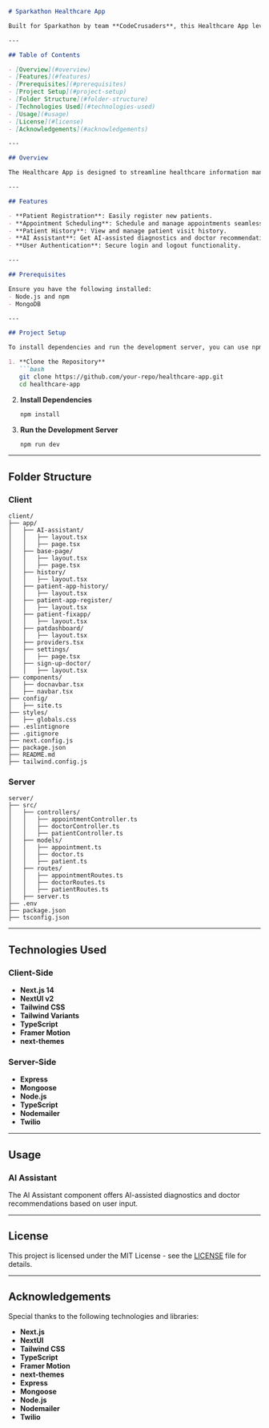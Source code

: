 ```markdown
# Sparkathon Healthcare App

Built for Sparkathon by team **CodeCrusaders**, this Healthcare App leverages modern web technologies to provide a seamless experience for managing healthcare appointments, patient history, and AI-assisted diagnostics.

---

## Table of Contents

- [Overview](#overview)
- [Features](#features)
- [Prerequisites](#prerequisites)
- [Project Setup](#project-setup)
- [Folder Structure](#folder-structure)
- [Technologies Used](#technologies-used)
- [Usage](#usage)
- [License](#license)
- [Acknowledgements](#acknowledgements)

---

## Overview

The Healthcare App is designed to streamline healthcare information management with features like patient registration, appointment scheduling, patient history management, and AI-assisted diagnostics.

---

## Features

- **Patient Registration**: Easily register new patients.
- **Appointment Scheduling**: Schedule and manage appointments seamlessly.
- **Patient History**: View and manage patient visit history.
- **AI Assistant**: Get AI-assisted diagnostics and doctor recommendations.
- **User Authentication**: Secure login and logout functionality.

---

## Prerequisites

Ensure you have the following installed:
- Node.js and npm
- MongoDB

---

## Project Setup

To install dependencies and run the development server, you can use npm:

1. **Clone the Repository**
   ```bash
   git clone https://github.com/your-repo/healthcare-app.git
   cd healthcare-app
   ```

2. **Install Dependencies**
   ```bash
   npm install
   ```

3. **Run the Development Server**
   ```bash
   npm run dev
   ```

---

## Folder Structure

### Client

```plaintext
client/
├── app/
│   ├── AI-assistant/
│   │   ├── layout.tsx
│   │   ├── page.tsx
│   ├── base-page/
│   │   ├── layout.tsx
│   │   ├── page.tsx
│   ├── history/
│   │   ├── layout.tsx
│   ├── patient-app-history/
│   │   ├── layout.tsx
│   ├── patient-app-register/
│   │   ├── layout.tsx
│   ├── patient-fixapp/
│   │   ├── layout.tsx
│   ├── patdashboard/
│   │   ├── layout.tsx
│   ├── providers.tsx
│   ├── settings/
│   │   ├── page.tsx
│   ├── sign-up-doctor/
│   │   ├── layout.tsx
├── components/
│   ├── docnavbar.tsx
│   ├── navbar.tsx
├── config/
│   ├── site.ts
├── styles/
│   ├── globals.css
├── .eslintignore
├── .gitignore
├── next.config.js
├── package.json
├── README.md
├── tailwind.config.js
```

### Server

```plaintext
server/
├── src/
│   ├── controllers/
│   │   ├── appointmentController.ts
│   │   ├── doctorController.ts
│   │   ├── patientController.ts
│   ├── models/
│   │   ├── appointment.ts
│   │   ├── doctor.ts
│   │   ├── patient.ts
│   ├── routes/
│   │   ├── appointmentRoutes.ts
│   │   ├── doctorRoutes.ts
│   │   ├── patientRoutes.ts
│   ├── server.ts
├── .env
├── package.json
├── tsconfig.json
```

---

## Technologies Used

### Client-Side

- **Next.js 14**
- **NextUI v2**
- **Tailwind CSS**
- **Tailwind Variants**
- **TypeScript**
- **Framer Motion**
- **next-themes**

### Server-Side

- **Express**
- **Mongoose**
- **Node.js**
- **TypeScript**
- **Nodemailer**
- **Twilio**

---

## Usage

### AI Assistant

The AI Assistant component offers AI-assisted diagnostics and doctor recommendations based on user input.

---

## License

This project is licensed under the MIT License - see the [LICENSE](LICENSE) file for details.

---

## Acknowledgements

Special thanks to the following technologies and libraries:

- **Next.js**
- **NextUI**
- **Tailwind CSS**
- **TypeScript**
- **Framer Motion**
- **next-themes**
- **Express**
- **Mongoose**
- **Node.js**
- **Nodemailer**
- **Twilio**
```
